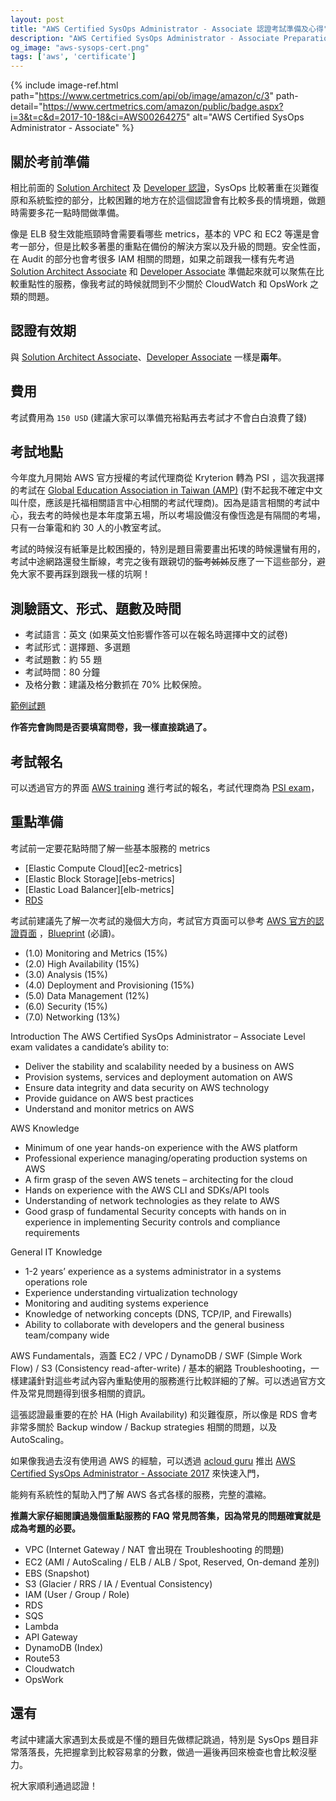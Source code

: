 ```yaml
---
layout: post
title: "AWS Certified SysOps Administrator - Associate 認證考試準備及心得"
description: "AWS Certified SysOps Administrator - Associate Preparation"
og_image: "aws-sysops-cert.png"
tags: ['aws', 'certificate']
---
```


{% include image-ref.html path="https://www.certmetrics.com/api/ob/image/amazon/c/3" path-detail="https://www.certmetrics.com/amazon/public/badge.aspx?i=3&t=c&d=2017-10-18&ci=AWS00264275" alt="AWS Certified SysOps Administrator - Associate" %}

## 關於考前準備

相比前面的 [Solution Architect][aws-saa] 及 [Developer 認證][aws-da]，SysOps 比較著重在災難復原和系統監控的部分，比較困難的地方在於這個認證會有比較多長的情境題，做題時需要多花一點時間做準備。

像是 ELB 發生效能瓶頸時會需要看哪些 metrics，基本的 VPC 和 EC2 等還是會考一部分，但是比較多著墨的重點在備份的解決方案以及升級的問題。安全性面，在 Audit 的部分也會考很多 IAM 相關的問題，如果之前跟我一樣有先考過 [Solution Architect Associate][aws-saa] 和 [Developer Associate][aws-da] 準備起來就可以聚焦在比較重點性的服務，像我考試的時候就問到不少關於 CloudWatch 和 OpsWork 之類的問題。

## 認證有效期

與 [Solution Architect Associate][aws-saa]、[Developer Associate][aws-da] 一樣是**兩年**。


## 費用

考試費用為 `150 USD` (建議大家可以準備充裕點再去考試才不會白白浪費了錢)

## 考試地點

今年度九月開始 AWS 官方授權的考試代理商從 Kryterion 轉為 PSI ，這次我選擇的考試在 [Global Education Association in Taiwan (AMP)][map] (對不起我不確定中文叫什麼，應該是托福相關語言中心相關的考試代理商)。因為是語言相關的考試中心，我去考的時候也是本年度第五場，所以考場設備沒有像恆逸是有隔間的考場，只有一台筆電和約 30 人的小教室考試。

考試的時候沒有紙筆是比較困擾的，特別是題目需要畫出拓墣的時候還蠻有用的，考試中途網路還發生斷線，考完之後有跟親切的~~監考姊姊~~反應了一下這些部分，避免大家不要再踩到跟我一樣的坑啊！


## 測驗語文、形式、題數及時間

- 考試語言：英文 (如果英文怕影響作答可以在報名時選擇中文的試卷)
- 考試形式：選擇題、多選題
- 考試題數：約 55 題
- 考試時間：80 分鐘
- 及格分數：建議及格分數抓在 70% 比較保險。

[範例試題][example-exam]

**作答完會詢問是否要填寫問卷，我一樣直接跳過了。**


## 考試報名

可以透過官方的界面 [AWS training](https://www.aws.training/) 進行考試的報名，考試代理商為 [PSI exam](https://candidate.psiexams.com/)，


## 重點準備


考試前一定要花點時間了解一些基本服務的 metrics
- [Elastic Compute Cloud][ec2-metrics]
- [Elastic Block Storage][ebs-metrics]
- [Elastic Load Balancer][elb-metrics]
- [RDS](rds-metrics)


考試前建議先了解一次考試的幾個大方向，考試官方頁面可以參考 [AWS 官方的認證頁面][aws-sysops] ，[Blueprint][aws-sysops-blueprint] (必讀)。

- (1.0) Monitoring and Metrics (15%)
- (2.0) High Availability (15%)
- (3.0) Analysis (15%)
- (4.0) Deployment and Provisioning (15%)
- (5.0) Data Management (12%)
- (6.0) Security (15%)
- (7.0) Networking (13%)

Introduction
The AWS Certified SysOps Administrator – Associate Level exam validates a candidate’s ability to:
- Deliver the stability and scalability needed by a business on AWS
- Provision systems, services and deployment automation on AWS
- Ensure data integrity and data security on AWS technology
- Provide guidance on AWS best practices
- Understand and monitor metrics on AWS

AWS Knowledge
- Minimum of one year hands-on experience with the AWS platform
- Professional experience managing/operating production systems on AWS
- A firm grasp of the seven AWS tenets – architecting for the cloud
- Hands on experience with the AWS CLI and SDKs/API tools
- Understanding of network technologies as they relate to AWS
- Good grasp of fundamental Security concepts with hands on in experience in implementing Security controls and compliance requirements

General IT Knowledge
- 1-2 years’ experience as a systems administrator in a systems operations role
- Experience understanding virtualization technology
- Monitoring and auditing systems experience
- Knowledge of networking concepts (DNS, TCP/IP, and Firewalls)
- Ability to collaborate with developers and the general business team/company wide


AWS Fundamentals，涵蓋 EC2 / VPC / DynamoDB / SWF (Simple Work Flow) / S3 (Consistency read-after-write) / 基本的網路 Troubleshooting，一樣建議針對這些考試內容內重點使用的服務進行比較詳細的了解。可以透過官方文件及常見問題得到很多相關的資訊。

這張認證最重要的在於 HA (High Availability) 和災難復原，所以像是 RDS 會考非常多關於 Backup window / Backup strategies 相關的問題，以及 AutoScaling。

如果像我過去沒有使用過 AWS 的經驗，可以透過 [acloud guru][acloud-guru] 推出 [AWS Certified SysOps Administrator - Associate 2017][acloud-guru-sysops] 來快速入門，

能夠有系統性的幫助入門了解 AWS 各式各樣的服務，完整的濃縮。

**推薦大家仔細閱讀過幾個重點服務的 FAQ 常見問答集，因為常見的問題確實就是成為考題的必要。**

- VPC (Internet Gateway / NAT 會出現在 Troubleshooting 的問題)
- EC2 (AMI / AutoScaling / ELB / ALB / Spot, Reserved, On-demand 差別)
- EBS (Snapshot)
- S3 (Glacier / RRS / IA / Eventual Consistency)
- IAM (User / Group / Role)
- RDS
- SQS
- Lambda
- API Gateway
- DynamoDB (Index)
- Route53
- Cloudwatch
- OpsWork

## 還有

考試中建議大家遇到太長或是不懂的題目先做標記跳過，特別是 SysOps 題目非常落落長，先把握拿到比較容易拿的分數，做過一遍後再回來檢查也會比較沒壓力。

祝大家順利通過認證！


[aws-saa]: /posts/aws-certified-solution-architect-associate-preparation
[aws-da]: /posts/aws-developer-associate-preparation
[elb-mtrics]: http://docs.aws.amazon.com/elasticloadbalancing/latest/classic/elb-cloudwatch-metrics.html
[ec2-mtrics]: http://docs.aws.amazon.com/AmazonCloudWatch/latest/monitoring/ec2-metricscollected.html
[rds-mtrics]: http://docs.aws.amazon.com/AmazonCloudWatch/latest/monitoring/rds-metricscollected.html
[ebs-mtrics]: http://docs.aws.amazon.com/AmazonCloudWatch/latest/monitoring/ebs-metricscollected.html
[aws-sysops]: https://aws.amazon.com/tw/certification/certified-sysops-admin-associate/
[aws-sysops-blueprint]: http://awstrainingandcertification.s3.amazonaws.com/production/AWS_certified_sysops_associate_blueprint.pdf
[map]: https://goo.gl/maps/Ldk5v8cgrU42
[example-exam]: http://awstrainingandcertification.s3.amazonaws.com/production/AWS_certified_sysops_associate_examsample.pdf
[acloud-guru]: https://acloud.guru/
[acloud-guru-sysops]: https://acloud.guru/course/aws-certified-sysops-administrator-associate
